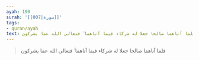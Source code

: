 ```yaml
---
ayah: 190
surah: '[[007|سورة]]'
tags:
- quran/ayah
text: فلما آتاهما صالحا جعلا له شركاء فيما آتاهما ۚ فتعالى الله عما يشركون
---
```

> فلما آتاهما صالحا جعلا له شركاء فيما آتاهما ۚ فتعالى الله عما يشركون
